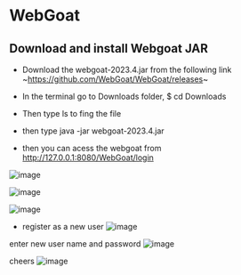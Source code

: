 # WebGoat


## Download and install Webgoat JAR

- Download the webgoat-2023.4.jar from the following link 
~https://github.com/WebGoat/WebGoat/releases~

- In the terminal go to Downloads folder,  $ cd Downloads
- Then type ls to fing the file
- then type java -jar webgoat-2023.4.jar
- then you can acess the webgoat from  http://127.0.0.1:8080/WebGoat/login

![image](https://github.com/Ruwan0127/rumarkdown/assets/144318600/7da01b5d-5f23-4cf1-b48a-c383cdbe5d80)

![image](https://github.com/Ruwan0127/rumarkdown/assets/144318600/c14467a9-dfef-4c38-9211-04a0b14b7994)

![image](https://github.com/Ruwan0127/rumarkdown/assets/144318600/7c0544db-7a4c-4754-81f7-be121024d1dc)




- register as a new user
![image](https://github.com/Ruwan0127/rumarkdown/assets/144318600/c9b5dd74-2a7a-4d08-8998-fa988b3c697b)

enter new user name and password
![image](https://github.com/Ruwan0127/rumarkdown/assets/144318600/8604eded-6386-4319-acf6-148567b56c1e)

cheers
![image](https://github.com/Ruwan0127/rumarkdown/assets/144318600/a07df018-b472-4f30-be34-169036b07862)


